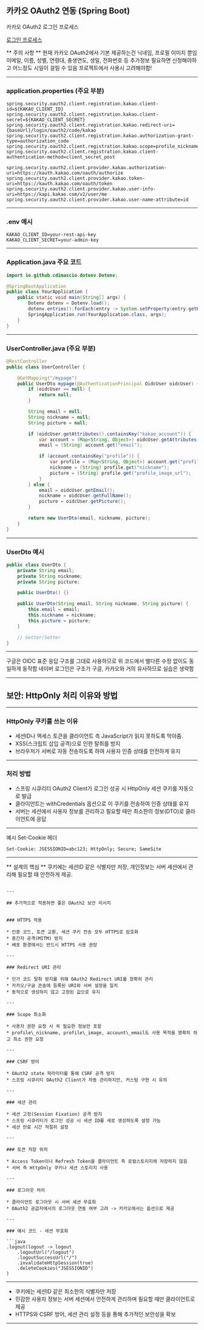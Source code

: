 ## 카카오 OAuth2 연동 (Spring Boot)

카카오 OAuth2 로그인 프로세스

[로그인 프로세스](./images/0716img1.png)

** 주의 사항 **
현재 카카오 OAuth2에서 기본 제공하는건 닉네임, 프로필 이미지 뿐임
이메일, 이름, 성별, 연령대, 충생연도, 생일, 전화번호 등 추가정보 필요하면 신청해야하고 어느정도 시일이 걸릴 수 있음
프로젝트에서 사용시 고려해야함!

---

### application.properties (주요 부분)

```properties
spring.security.oauth2.client.registration.kakao.client-id=${KAKAO_CLIENT_ID}
spring.security.oauth2.client.registration.kakao.client-secret=${KAKAO_CLIENT_SECRET}
spring.security.oauth2.client.registration.kakao.redirect-uri={baseUrl}/login/oauth2/code/kakao
spring.security.oauth2.client.registration.kakao.authorization-grant-type=authorization_code
spring.security.oauth2.client.registration.kakao.scope=profile_nickname,profile_image,account_email
spring.security.oauth2.client.registration.kakao.client-authentication-method=client_secret_post

spring.security.oauth2.client.provider.kakao.authorization-uri=https://kauth.kakao.com/oauth/authorize
spring.security.oauth2.client.provider.kakao.token-uri=https://kauth.kakao.com/oauth/token
spring.security.oauth2.client.provider.kakao.user-info-uri=https://kapi.kakao.com/v2/user/me
spring.security.oauth2.client.provider.kakao.user-name-attribute=id
```

---

### .env 예시

```
KAKAO_CLIENT_ID=your-rest-api-key
KAKAO_CLIENT_SECRET=your-admin-key
```

---

### Application.java 주요 코드

```java
import io.github.cdimascio.dotenv.Dotenv;

@SpringBootApplication
public class YourApplication {
    public static void main(String[] args) {
        Dotenv dotenv = Dotenv.load();
        dotenv.entries().forEach(entry -> System.setProperty(entry.getKey(), entry.getValue()));
        SpringApplication.run(YourApplication.class, args);
    }
}
```

---

### UserController.java (주요 부분)

```java
@RestController
public class UserController {

    @GetMapping("/mypage")
    public UserDto mypage(@AuthenticationPrincipal OidcUser oidcUser) {
        if (oidcUser == null) {
            return null;
        }

        String email = null;
        String nickname = null;
        String picture = null;

        if (oidcUser.getAttributes().containsKey("kakao_account")) {
            var account = (Map<String, Object>) oidcUser.getAttributes().get("kakao_account");
            email = (String) account.get("email");

            if (account.containsKey("profile")) {
                var profile = (Map<String, Object>) account.get("profile");
                nickname = (String) profile.get("nickname");
                picture = (String) profile.get("profile_image_url");
            }
        } else {
            email = oidcUser.getEmail();
            nickname = oidcUser.getFullName();
            picture = oidcUser.getPicture();
        }

        return new UserDto(email, nickname, picture);
    }
}
```

---

### UserDto 예시

```java
public class UserDto {
    private String email;
    private String nickname;
    private String picture;

    public UserDto() {}

    public UserDto(String email, String nickname, String picture) {
        this.email = email;
        this.nickname = nickname;
        this.picture = picture;
    }

    // Getter/Setter
}
```

---

구글은 OIDC 표준 응답 구조를 그대로 사용하므로 위 코드에서 별다른 수정 없이도 동일하게 동작함
네이버 로그인은 구조가 구글, 카카오와 거의 유사하므로 실습은 생략함

---

## 보안: HttpOnly 처리 이유와 방법

---

### HttpOnly 쿠키를 쓰는 이유

- 세션ID나 액세스 토큰을 클라이언트 측 JavaScript가 읽지 못하도록 막아줌.
- XSS(스크립트 삽입 공격)으로 인한 탈취를 방지
- 브라우저가 서버로 자동 전송하도록 하여 사용자 인증 상태를 안전하게 유지

---

### 처리 방법

- 스프링 시큐리티 OAuth2 Client가 로그인 성공 시 HttpOnly 세션 쿠키를 자동으로 발급
- 클라이언트는 withCredentials 옵션으로 이 쿠키를 전송하여 인증 상태를 유지
- 서버는 세션에서 사용자 정보를 관리하고 필요할 때만 최소한의 정보(DTO)로 클라이언트에 응답

---

예시 Set-Cookie 헤더

```
Set-Cookie: JSESSIONID=abc123; HttpOnly; Secure; SameSite
```

---

** 설계의 핵심 **
쿠키에는 세션ID 같은 식별자만 저장, 개인정보는 서버 세션에서 관리해 필요할 때 안전하게 제공.

````

---

## 추가적으로 적용하면 좋은 OAuth2 보안 리서치


### HTTPS 적용

* 인증 코드, 토큰 교환, 세션 쿠키 전송 모두 HTTPS로 암호화
* 중간자 공격(MITM) 방지
* 배포 환경에서는 반드시 HTTPS 사용 권장

---

### Redirect URI 관리

* 인가 코드 탈취 방지를 위해 OAuth2 Redirect URI를 정확히 관리
* 카카오/구글 콘솔에 등록된 URI와 서버 설정을 일치
* 동적으로 생성하지 않고 고정된 값으로 유지

---

### Scope 최소화

* 사용자 권한 요청 시 꼭 필요한 정보만 포함
* profile\_nickname, profile\_image, account\_email도 사용 목적을 명확히 하고 최소 권한 요청

---

### CSRF 방어

* OAuth2 state 파라미터를 통해 CSRF 공격 방지
* 스프링 시큐리티 OAuth2 Client가 자동 관리하지만, 커스텀 구현 시 유의

---

### 세션 관리

* 세션 고정(Session Fixation) 공격 방지
* 스프링 시큐리티가 로그인 성공 시 세션 ID를 새로 생성하도록 설정 가능
* 세션 만료 시간 적절히 설정

---

### 토큰 저장 위치

* Access Token이나 Refresh Token을 클라이언트 측 로컬스토리지에 저장하지 않음
* 서버 측 HttpOnly 쿠키나 세션 스토리지 사용

---

### 로그아웃 처리

* 클라이언트 로그아웃 시 서버 세션 무효화
* OAuth2 공급자에서의 로그아웃 연동 여부 고려 -> 카카오에서는 옵션으로 제공

---

### 예시 코드 - 세션 무효화

```java
.logout(logout -> logout
    .logoutUrl("/logout")
    .logoutSuccessUrl("/")
    .invalidateHttpSession(true)
    .deleteCookies("JSESSIONID")
)
````

---

- 쿠키에는 세션ID 같은 최소한의 식별자만 저장
- 민감한 사용자 정보는 서버 세션에서 안전하게 관리하며 필요할 때만 클라이언트로 제공
- HTTPS와 CSRF 방어, 세션 관리 설정 등을 통해 추가적인 보안성을 확보

---
